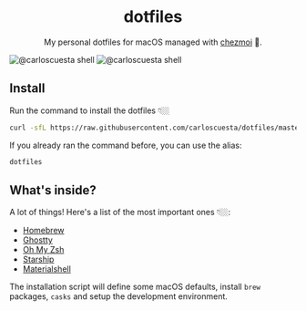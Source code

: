 <div align="center">
  <h1>dotfiles</h1>
  <p>My personal dotfiles for macOS managed with <a href="https://chezmoi.io">chezmoi</a> .</p>
</div>

![@carloscuesta shell](https://github.com/user-attachments/assets/903d23c5-724b-4762-b565-051ed87f9a3b#gh-dark-mode-only)
![@carloscuesta shell](https://github.com/user-attachments/assets/20b90f31-0cf3-4ae0-96e9-1a3267bbf11f#gh-light-mode-only)

## Install

Run the command to install the dotfiles 👇🏼

```sh
curl -sfL https://raw.githubusercontent.com/carloscuesta/dotfiles/master/.setup.sh | bash
```

If you already ran the command before, you can use the alias:

```sh
dotfiles
```

## What's inside?

A lot of things! Here's a list of the most important ones 👇🏼:

- [Homebrew](https://brew.sh/)
- [Ghostty](http://ghostty.org)
- [Oh My Zsh](https://ohmyz.sh/)
- [Starship](https://starship.rs/)
- [Materialshell](https://github.com/carloscuesta/materialshell)

The installation script will define some macOS defaults, install `brew` packages, `casks` and setup the development environment.
